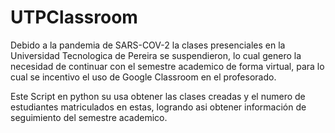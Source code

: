 # UTPClassroom

Debido a la pandemia de SARS-COV-2 la clases presenciales en la Universidad Tecnologica de Pereira se suspendieron, lo cual genero la necesidad de continuar con el semestre academico de forma virtual, para lo cual se incentivo el uso de Google Classroom en el profesorado. 

Este Script en python su usa obtener las clases creadas y el numero de estudiantes matriculados en estas, logrando asi obtener información de seguimiento del semestre academico.


